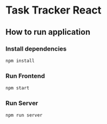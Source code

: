 # Task Tracker React

## How to run application

### Install dependencies

```bash
npm install
```

### Run Frontend

```bash
npm start
```

### Run Server

```bash
npm run server
```
